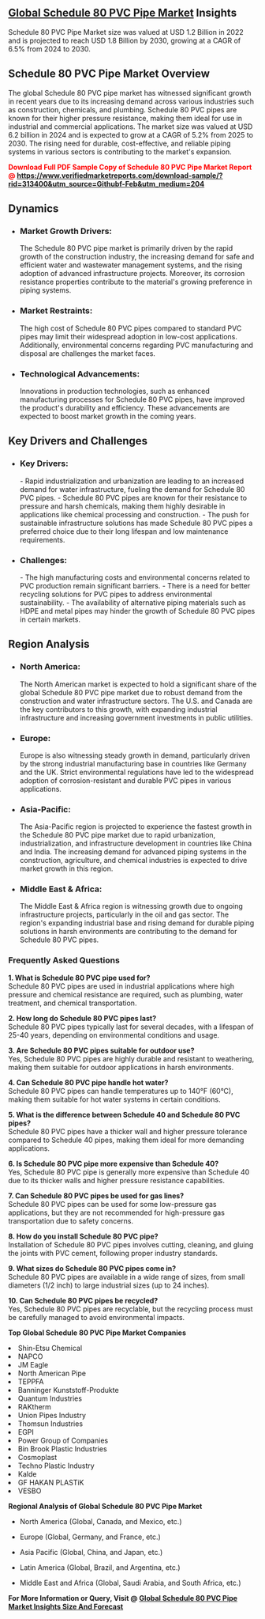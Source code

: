 <h2><a href="https://www.verifiedmarketreports.com/download-sample/?rid=313400&amp;utm_source=Githubf&amp;utm_medium=204" target="_blank">Global Schedule 80 PVC Pipe Market</a> Insights</h2><p>Schedule 80 PVC Pipe Market size was valued at USD 1.2 Billion in 2022 and is projected to reach USD 1.8 Billion by 2030, growing at a CAGR of 6.5% from 2024 to 2030.</p><p> <h2>Schedule 80 PVC Pipe Market Overview</h2> <p>The global Schedule 80 PVC pipe market has witnessed significant growth in recent years due to its increasing demand across various industries such as construction, chemicals, and plumbing. Schedule 80 PVC pipes are known for their higher pressure resistance, making them ideal for use in industrial and commercial applications. The market size was valued at USD 6.2 billion in 2024 and is expected to grow at a CAGR of 5.2% from 2025 to 2030. The rising need for durable, cost-effective, and reliable piping systems in various sectors is contributing to the market's expansion.</p> <p><strong><p><span class=""><span style="color: #ff0000;"><strong>Download Full PDF Sample Copy of Schedule 80 PVC Pipe Market Report</strong> @ </span><a href="https://www.verifiedmarketreports.com/download-sample/?rid=313400&amp;utm_source=Githubf-Feb&amp;utm_medium=204" target="_blank">https://www.verifiedmarketreports.com/download-sample/?rid=313400&amp;utm_source=Githubf-Feb&amp;utm_medium=204</a></span></p></strong></p> <h2>Dynamics</h2> <ul> <li><h3>Market Growth Drivers:</h3> The Schedule 80 PVC pipe market is primarily driven by the rapid growth of the construction industry, the increasing demand for safe and efficient water and wastewater management systems, and the rising adoption of advanced infrastructure projects. Moreover, its corrosion resistance properties contribute to the material's growing preference in piping systems. </li> <li><h3>Market Restraints:</h3> The high cost of Schedule 80 PVC pipes compared to standard PVC pipes may limit their widespread adoption in low-cost applications. Additionally, environmental concerns regarding PVC manufacturing and disposal are challenges the market faces. </li> <li><h3>Technological Advancements:</h3> Innovations in production technologies, such as enhanced manufacturing processes for Schedule 80 PVC pipes, have improved the product's durability and efficiency. These advancements are expected to boost market growth in the coming years. </li> </ul> <h2>Key Drivers and Challenges</h2> <ul> <li><h3>Key Drivers:</h3> - Rapid industrialization and urbanization are leading to an increased demand for water infrastructure, fueling the demand for Schedule 80 PVC pipes. - Schedule 80 PVC pipes are known for their resistance to pressure and harsh chemicals, making them highly desirable in applications like chemical processing and construction. - The push for sustainable infrastructure solutions has made Schedule 80 PVC pipes a preferred choice due to their long lifespan and low maintenance requirements. </li> <li><h3>Challenges:</h3> - The high manufacturing costs and environmental concerns related to PVC production remain significant barriers. - There is a need for better recycling solutions for PVC pipes to address environmental sustainability. - The availability of alternative piping materials such as HDPE and metal pipes may hinder the growth of Schedule 80 PVC pipes in certain markets. </li> </ul> <h2>Region Analysis</h2> <ul> <li><h3>North America:</h3> The North American market is expected to hold a significant share of the global Schedule 80 PVC pipe market due to robust demand from the construction and water infrastructure sectors. The U.S. and Canada are the key contributors to this growth, with expanding industrial infrastructure and increasing government investments in public utilities. </li> <li><h3>Europe:</h3> Europe is also witnessing steady growth in demand, particularly driven by the strong industrial manufacturing base in countries like Germany and the UK. Strict environmental regulations have led to the widespread adoption of corrosion-resistant and durable PVC pipes in various applications. </li> <li><h3>Asia-Pacific:</h3> The Asia-Pacific region is projected to experience the fastest growth in the Schedule 80 PVC pipe market due to rapid urbanization, industrialization, and infrastructure development in countries like China and India. The increasing demand for advanced piping systems in the construction, agriculture, and chemical industries is expected to drive market growth in this region. </li> <li><h3>Middle East & Africa:</h3> The Middle East & Africa region is witnessing growth due to ongoing infrastructure projects, particularly in the oil and gas sector. The region's expanding industrial base and rising demand for durable piping solutions in harsh environments are contributing to the demand for Schedule 80 PVC pipes. </li> </ul> <h3>Frequently Asked Questions</h3> <p><strong>1. What is Schedule 80 PVC pipe used for?</strong><br> Schedule 80 PVC pipes are used in industrial applications where high pressure and chemical resistance are required, such as plumbing, water treatment, and chemical transportation.</p> <p><strong>2. How long do Schedule 80 PVC pipes last?</strong><br> Schedule 80 PVC pipes typically last for several decades, with a lifespan of 25-40 years, depending on environmental conditions and usage.</p> <p><strong>3. Are Schedule 80 PVC pipes suitable for outdoor use?</strong><br> Yes, Schedule 80 PVC pipes are highly durable and resistant to weathering, making them suitable for outdoor applications in harsh environments.</p> <p><strong>4. Can Schedule 80 PVC pipe handle hot water?</strong><br> Schedule 80 PVC pipes can handle temperatures up to 140°F (60°C), making them suitable for hot water systems in certain conditions.</p> <p><strong>5. What is the difference between Schedule 40 and Schedule 80 PVC pipes?</strong><br> Schedule 80 PVC pipes have a thicker wall and higher pressure tolerance compared to Schedule 40 pipes, making them ideal for more demanding applications.</p> <p><strong>6. Is Schedule 80 PVC pipe more expensive than Schedule 40?</strong><br> Yes, Schedule 80 PVC pipe is generally more expensive than Schedule 40 due to its thicker walls and higher pressure resistance capabilities.</p> <p><strong>7. Can Schedule 80 PVC pipes be used for gas lines?</strong><br> Schedule 80 PVC pipes can be used for some low-pressure gas applications, but they are not recommended for high-pressure gas transportation due to safety concerns.</p> <p><strong>8. How do you install Schedule 80 PVC pipe?</strong><br> Installation of Schedule 80 PVC pipes involves cutting, cleaning, and gluing the joints with PVC cement, following proper industry standards.</p> <p><strong>9. What sizes do Schedule 80 PVC pipes come in?</strong><br> Schedule 80 PVC pipes are available in a wide range of sizes, from small diameters (1/2 inch) to large industrial sizes (up to 24 inches).</p> <p><strong>10. Can Schedule 80 PVC pipes be recycled?</strong><br> Yes, Schedule 80 PVC pipes are recyclable, but the recycling process must be carefully managed to avoid environmental impacts.</p> </p><p><strong>Top Global Schedule 80 PVC Pipe Market Companies</strong></p><div data-test-id=""><p><li>Shin-Etsu Chemical</li><li> NAPCO</li><li> JM Eagle</li><li> North American Pipe</li><li> TEPPFA</li><li> Banninger Kunststoff-Produkte</li><li> Quantum Industries</li><li> RAKtherm</li><li> Union Pipes Industry</li><li> Thomsun Industries</li><li> EGPI</li><li> Power Group of Companies</li><li> Bin Brook Plastic Industries</li><li> Cosmoplast</li><li> Techno Plastic Industry</li><li> Kalde</li><li> GF HAKAN PLASTiK</li><li> VESBO</li></p><div><strong>Regional Analysis of&nbsp;Global Schedule 80 PVC Pipe Market</strong></div><ul><li dir="ltr"><p dir="ltr">North America&nbsp;(Global, Canada, and Mexico, etc.)</p></li><li dir="ltr"><p dir="ltr">Europe (Global, Germany, and France, etc.)</p></li><li dir="ltr"><p dir="ltr">Asia Pacific&nbsp;(Global, China, and Japan, etc.)</p></li><li dir="ltr"><p dir="ltr">Latin America&nbsp;(Global, Brazil, and Argentina, etc.)</p></li><li dir="ltr">Middle East and Africa&nbsp;(Global, Saudi Arabia, and South Africa, etc.)</li></ul><p><strong>For More Information or Query, Visit @&nbsp;</strong><strong><a href="https://www.verifiedmarketreports.com/product/schedule-80-pvc-pipe-market/?utm_source=Githubf&amp;utm_medium=204" target="_blank">Global Schedule 80 PVC Pipe Market Insights Size And Forecast</a></strong></p></div>
